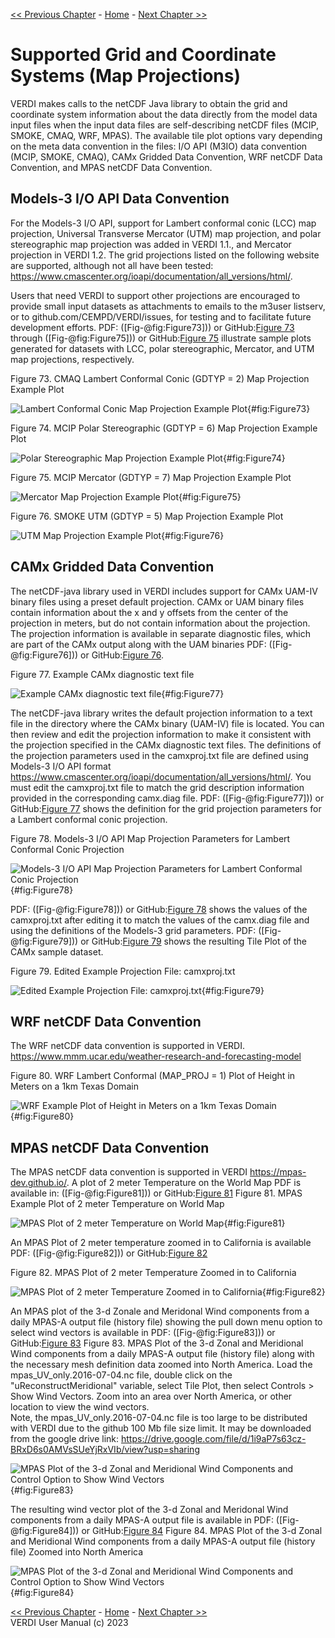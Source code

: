 <!-- BEGIN COMMENT -->
  
[<< Previous Chapter](VERDI_ch11.md) - [Home](README.md) - [Next Chapter >>](VERDI_ch13.md)

<!-- END COMMENT -->

Supported Grid and Coordinate Systems (Map Projections)
======================================

VERDI makes calls to the netCDF Java library to obtain the grid and coordinate system information about the data directly from the model data input files when the input data files are self-describing netCDF files (MCIP, SMOKE, CMAQ, WRF, MPAS). The available tile plot options vary depending on the meta data convention in the files: I/O API (M3IO) data convention (MCIP, SMOKE, CMAQ), CAMx Gridded Data Convention, WRF netCDF Data Convention, and MPAS netCDF Data Convention. 

Models-3 I/O API Data Convention
----------------------

For the Models-3 I/O API, support for Lambert conformal conic (LCC) map projection, Universal Transverse Mercator (UTM) map projection, and polar stereographic map projection was added in VERDI 1.1., and Mercator projection in VERDI 1.2. The grid projections listed on the following website are supported, although not all have been tested: 
https://www.cmascenter.org/ioapi/documentation/all_versions/html/.

Users that need VERDI to support other projections are encouraged to provide small input datasets as attachments to emails to the m3user listserv, or to github.com/CEMPD/VERDI/issues, for testing and to facilitate future development efforts. PDF: ([Fig-@fig:Figure73])) or GitHub:[Figure 73](#Figure73) through ([Fig-@fig:Figure75])) or GitHub:[Figure 75](#Figure75) illustrate sample plots generated for datasets with LCC, polar stereographic, Mercator, and UTM map projections, respectively.

Figure 73. CMAQ Lambert Conformal Conic (GDTYP = 2) Map Projection Example Plot<br>

![Lambert Conformal Conic Map Projection Example Plot](./media/image073.png){#fig:Figure73}


Figure 74. MCIP Polar Stereographic (GDTYP = 6) Map Projection Example Plot<br>

![Polar Stereographic Map Projection Example Plot](./media/image074.png){#fig:Figure74}


Figure 75. MCIP Mercator (GDTYP = 7) Map Projection Example Plot<br>

![Mercator Map Projection Example Plot](./media/image075.png){#fig:Figure75}


Figure 76. SMOKE UTM (GDTYP = 5) Map Projection Example Plot<br>

![UTM Map Projection Example Plot](./media/image076.png){#fig:Figure76}


CAMx Gridded Data Convention
--------------------------

The netCDF-java library used in VERDI includes support for CAMx UAM-IV binary files using a preset default projection. CAMx or UAM binary files contain information about the x and y offsets from the center of the projection in meters, but do not contain information about the projection. The projection information is available in separate diagnostic files, which are part of the CAMx output along with the UAM binaries PDF: ([Fig-@fig:Figure76])) or GitHub:[Figure 76](#Figure76).



Figure 77. Example CAMx diagnostic text file<br>

![Example CAMx diagnostic text file](./media/image077.png){#fig:Figure77}



The netCDF-java library writes the default projection information to a text file in the directory where the CAMx binary (UAM-IV) file is located. You can then review and edit the projection information to make it consistent with the projection specified in the CAMx diagnostic text files. The definitions of the projection parameters used in the camxproj.txt file are defined using Models-3 I/O API format https://www.cmascenter.org/ioapi/documentation/all_versions/html/. You must edit the camxproj.txt file to match the grid description information provided in the corresponding camx.diag file.  PDF: ([Fig-@fig:Figure77])) or GitHub:[Figure 77](#Figure77) shows the definition for the grid projection parameters for a Lambert conformal conic projection.


Figure 78. Models-3 I/O API Map Projection Parameters for Lambert Conformal Conic Projection<br>

![Models-3 I/O API Map Projection Parameters for Lambert Conformal Conic Projection](./media/image078.png){#fig:Figure78}

 PDF: ([Fig-@fig:Figure78])) or GitHub:[Figure 78](#Figure78) shows the values of the camxproj.txt after editing it to match the values of the camx.diag file and using the definitions of the Models-3 grid parameters.  PDF: ([Fig-@fig:Figure79])) or GitHub:[Figure 79](#Figure79)  shows the resulting Tile Plot of the CAMx sample dataset.

Figure 79. Edited Example Projection File: camxproj.txt<br>

![Edited Example Projection File: camxproj.txt](./media/image079.png){#fig:Figure79}


WRF netCDF Data Convention
-------------------------
The WRF netCDF data convention is supported in VERDI. https://www.mmm.ucar.edu/weather-research-and-forecasting-model

Figure 80. WRF Lambert Conformal (MAP_PROJ = 1) Plot of Height in Meters on a 1km Texas Domain<br>

![WRF Example Plot of Height in Meters on a 1km Texas Domain](./media/image100.png){#fig:Figure80}

MPAS netCDF Data Convention
--------------------------
The MPAS netCDF data convention is supported in VERDI https://mpas-dev.github.io/.
A plot of 2 meter Temperature on the World Map PDF is available in: ([Fig-@fig:Figure81])) or GitHub:[Figure 81](#Figure81)
Figure 81. MPAS Example Plot of 2 meter Temperature on World Map<br>

![MPAS Plot of 2 meter Temperature on World Map](./media/image101.png){#fig:Figure81}

An MPAS Plot of 2 meter temperature zoomed in to California is available PDF: ([Fig-@fig:Figure82])) or GitHub:[Figure 82](#Figure82)

Figure 82. MPAS Plot of 2 meter Temperature Zoomed in to California<br>

![MPAS Plot of 2 meter Temperature Zoomed in to California](./media/image102.png){#fig:Figure82}

An MPAS plot of the 3-d Zonale and Meridonal Wind components from a daily MPAS-A output file (history file) showing the pull down menu option to select wind vectors is available in PDF: ([Fig-@fig:Figure83])) or GitHub:[Figure 83](#Figure83)
Figure 83. MPAS Plot of the 3-d Zonal and Meridional Wind components from a daily MPAS-A output file (history file) along with the necessary mesh definition data zoomed into North America. Load the mpas_UV_only.2016-07-04.nc file, double click on the "uReconstructMeridional" variable, select Tile Plot, then select Controls > Show Wind Vectors. Zoom into an area over North America, or other location to view the wind vectors.<br>
Note, the mpas_UV_only.2016-07-04.nc file is too large to be distributed with VERDI due to the github 100 Mb file size limit. It may be downloaded from the google drive link: https://drive.google.com/file/d/1i9aP7s63cz-BRxD6s0AMVsSUeYjRxVIb/view?usp=sharing<br>

![MPAS Plot of the 3-d Zonal and Meridional Wind Components and Control Option to Show Wind Vectors](./media/image103.png){#fig:Figure83}

The resulting wind vector plot of the 3-d Zonal and Meridonal Wind components from a daily MPAS-A output file is available in PDF: ([Fig-@fig:Figure84])) or GitHub:[Figure 84](#Figure84)
Figure 84. MPAS Plot of the 3-d Zonal and Meridional Wind components from a daily MPAS-A output file (history file) Zoomed into North America<br>

![MPAS Plot of the 3-d Zonal and Meridional Wind Components and Control Option to Show Wind Vectors](./media/image104.png){#fig:Figure84}




<!-- BEGIN COMMENT -->

[<< Previous Chapter](VERDI_ch11.md) - [Home](README.md) - [Next Chapter >>](VERDI_ch13.md)<br>
VERDI User Manual (c) 2023<br>

<!-- END COMMENT -->

